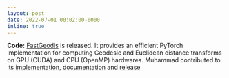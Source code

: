 ```yaml
---
layout: post
date: 2022-07-01 00:02:00-0000
inline: true
---
```


<b style="font-weight: bold;">Code:</b> <a href="https://github.com/masadcv/FastGeodis" target="_blank">FastGeodis</a> is released. It provides an efficient PyTorch implementation for computing Geodesic and Euclidean distance transforms on GPU (CUDA) and CPU (OpenMP) hardwares. Muhammad contributed to its <a href="https://github.com/masadcv/FastGeodis" target="_blank">implementation</a>, <a href="https://masadcv.github.io/FastGeodis" target="_blank">documentation</a> and <a href="https://pypi.org/project/FastGeodis" target="_blank">release</a>